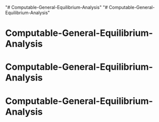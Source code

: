 "# Computable-General-Equilibrium-Analysis" 
"# Computable-General-Equilibrium-Analysis" 
# Computable-General-Equilibrium-Analysis
# Computable-General-Equilibrium-Analysis
# Computable-General-Equilibrium-Analysis
